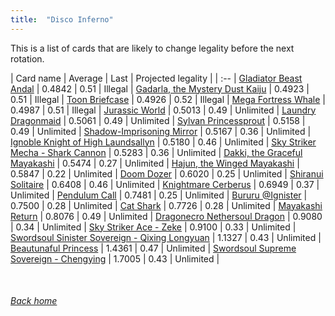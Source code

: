 ```yaml
---
title:  "Disco Inferno"
---
```


This is a list of cards that are likely to change legality before the next rotation.

| Card name | Average | Last | Projected legality |
| :-- |
[Gladiator Beast Andal](https://db.ygoprodeck.com/card/?search=Gladiator%20Beast%20Andal) | 0.4842 | 0.51 | Illegal |
[Gadarla, the Mystery Dust Kaiju](https://db.ygoprodeck.com/card/?search=Gadarla,%20the%20Mystery%20Dust%20Kaiju) | 0.4923 | 0.51 | Illegal |
[Toon Briefcase](https://db.ygoprodeck.com/card/?search=Toon%20Briefcase) | 0.4926 | 0.52 | Illegal |
[Mega Fortress Whale](https://db.ygoprodeck.com/card/?search=Mega%20Fortress%20Whale) | 0.4987 | 0.51 | Illegal |
[Jurassic World](https://db.ygoprodeck.com/card/?search=Jurassic%20World) | 0.5013 | 0.49 | Unlimited |
[Laundry Dragonmaid](https://db.ygoprodeck.com/card/?search=Laundry%20Dragonmaid) | 0.5061 | 0.49 | Unlimited |
[Sylvan Princessprout](https://db.ygoprodeck.com/card/?search=Sylvan%20Princessprout) | 0.5158 | 0.49 | Unlimited |
[Shadow-Imprisoning Mirror](https://db.ygoprodeck.com/card/?search=Shadow-Imprisoning%20Mirror) | 0.5167 | 0.36 | Unlimited |
[Ignoble Knight of High Laundsallyn](https://db.ygoprodeck.com/card/?search=Ignoble%20Knight%20of%20High%20Laundsallyn) | 0.5180 | 0.46 | Unlimited |
[Sky Striker Mecha - Shark Cannon](https://db.ygoprodeck.com/card/?search=Sky%20Striker%20Mecha%20-%20Shark%20Cannon) | 0.5283 | 0.36 | Unlimited |
[Dakki, the Graceful Mayakashi](https://db.ygoprodeck.com/card/?search=Dakki,%20the%20Graceful%20Mayakashi) | 0.5474 | 0.27 | Unlimited |
[Hajun, the Winged Mayakashi](https://db.ygoprodeck.com/card/?search=Hajun,%20the%20Winged%20Mayakashi) | 0.5847 | 0.22 | Unlimited |
[Doom Dozer](https://db.ygoprodeck.com/card/?search=Doom%20Dozer) | 0.6020 | 0.25 | Unlimited |
[Shiranui Solitaire](https://db.ygoprodeck.com/card/?search=Shiranui%20Solitaire) | 0.6408 | 0.46 | Unlimited |
[Knightmare Cerberus](https://db.ygoprodeck.com/card/?search=Knightmare%20Cerberus) | 0.6949 | 0.37 | Unlimited |
[Pendulum Call](https://db.ygoprodeck.com/card/?search=Pendulum%20Call) | 0.7481 | 0.25 | Unlimited |
[Bururu @Ignister](https://db.ygoprodeck.com/card/?search=Bururu%20@Ignister) | 0.7500 | 0.28 | Unlimited |
[Cat Shark](https://db.ygoprodeck.com/card/?search=Cat%20Shark) | 0.7726 | 0.28 | Unlimited |
[Mayakashi Return](https://db.ygoprodeck.com/card/?search=Mayakashi%20Return) | 0.8076 | 0.49 | Unlimited |
[Dragonecro Nethersoul Dragon](https://db.ygoprodeck.com/card/?search=Dragonecro%20Nethersoul%20Dragon) | 0.9080 | 0.34 | Unlimited |
[Sky Striker Ace - Zeke](https://db.ygoprodeck.com/card/?search=Sky%20Striker%20Ace%20-%20Zeke) | 0.9100 | 0.33 | Unlimited |
[Swordsoul Sinister Sovereign - Qixing Longyuan](https://db.ygoprodeck.com/card/?search=Swordsoul%20Sinister%20Sovereign%20-%20Qixing%20Longyuan) | 1.1327 | 0.43 | Unlimited |
[Beautunaful Princess](https://db.ygoprodeck.com/card/?search=Beautunaful%20Princess) | 1.4361 | 0.47 | Unlimited |
[Swordsoul Supreme Sovereign - Chengying](https://db.ygoprodeck.com/card/?search=Swordsoul%20Supreme%20Sovereign%20-%20Chengying) | 1.7005 | 0.43 | Unlimited |

<br>

###### [Back home](index)
